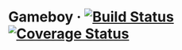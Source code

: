 # Gameboy &middot; [![Build Status](https://travis-ci.com/olavvatne/gameboy.svg?branch=master)](https://travis-ci.com/olavvatne/gameboy) [![Coverage Status](https://coveralls.io/repos/github/olavvatne/gameboy/badge.svg?branch=master)](https://coveralls.io/github/olavvatne/gameboy?branch=master)

